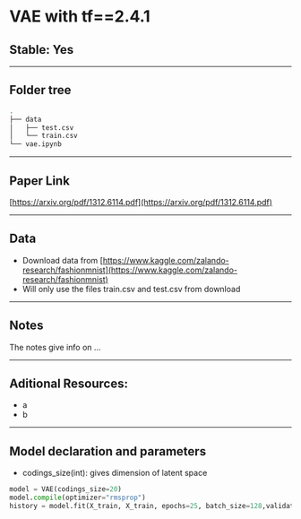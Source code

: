 # VAE with tf==2.4.1
## Stable: Yes

---

## Folder tree 
```bash
.
├── data
│   ├── test.csv
│   └── train.csv
└── vae.ipynb
```

---

## Paper Link
[https://arxiv.org/pdf/1312.6114.pdf](https://arxiv.org/pdf/1312.6114.pdf)

---

## Data
* Download data from [https://www.kaggle.com/zalando-research/fashionmnist](https://www.kaggle.com/zalando-research/fashionmnist)
* Will only use the files train.csv and test.csv from download

---

## Notes
The notes give info on ...

---

## Aditional Resources:
* a
* b

---

## Model declaration and parameters
* codings_size(int): gives dimension of latent space
```Python
model = VAE(codings_size=20)
model.compile(optimizer="rmsprop")
history = model.fit(X_train, X_train, epochs=25, batch_size=128,validation_data=(X_valid, X_valid))
```
